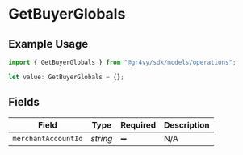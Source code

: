 # GetBuyerGlobals

## Example Usage

```typescript
import { GetBuyerGlobals } from "@gr4vy/sdk/models/operations";

let value: GetBuyerGlobals = {};
```

## Fields

| Field               | Type                | Required            | Description         |
| ------------------- | ------------------- | ------------------- | ------------------- |
| `merchantAccountId` | *string*            | :heavy_minus_sign:  | N/A                 |